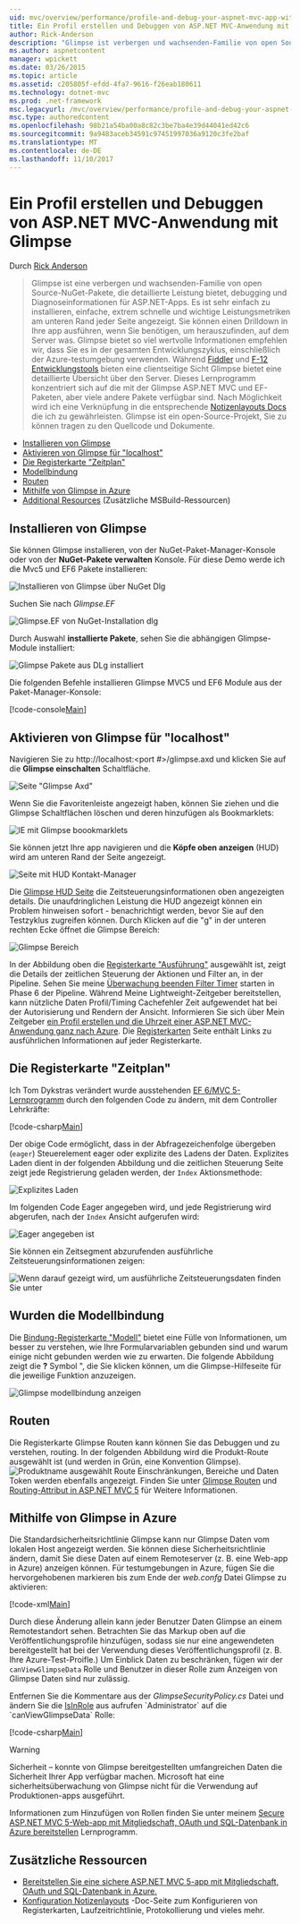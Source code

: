 ```yaml
---
uid: mvc/overview/performance/profile-and-debug-your-aspnet-mvc-app-with-glimpse
title: Ein Profil erstellen und Debuggen von ASP.NET MVC-Anwendung mit Glimpse | Microsoft Docs
author: Rick-Anderson
description: "Glimpse ist verbergen und wachsenden-Familie von open Source-NuGet-Pakete, die detaillierte Leistung bietet, Debuggen und Diagnoseinformationen für ASP.NET ein..."
ms.author: aspnetcontent
manager: wpickett
ms.date: 03/26/2015
ms.topic: article
ms.assetid: c205805f-efdd-4fa7-9616-f26eab180611
ms.technology: dotnet-mvc
ms.prod: .net-framework
msc.legacyurl: /mvc/overview/performance/profile-and-debug-your-aspnet-mvc-app-with-glimpse
msc.type: authoredcontent
ms.openlocfilehash: 98b21a54ba00a8c82c3be7ba4e39d44041ed42c6
ms.sourcegitcommit: 9a9483aceb34591c97451997036a9120c3fe2baf
ms.translationtype: MT
ms.contentlocale: de-DE
ms.lasthandoff: 11/10/2017
---
```

<a name="profile-and-debug-your-aspnet-mvc-app-with-glimpse"></a>Ein Profil erstellen und Debuggen von ASP.NET MVC-Anwendung mit Glimpse
====================
Durch [Rick Anderson](https://github.com/Rick-Anderson)

> Glimpse ist eine verbergen und wachsenden-Familie von open Source-NuGet-Pakete, die detaillierte Leistung bietet, debugging und Diagnoseinformationen für ASP.NET-Apps. Es ist sehr einfach zu installieren, einfache, extrem schnelle und wichtige Leistungsmetriken am unteren Rand jeder Seite angezeigt. Sie können einen Drilldown in Ihre app ausführen, wenn Sie benötigen, um herauszufinden, auf dem Server was. Glimpse bietet so viel wertvolle Informationen empfehlen wir, dass Sie es in der gesamten Entwicklungszyklus, einschließlich der Azure-testumgebung verwenden. Während [Fiddler](http://www.telerik.com/fiddler) und [F-12 Entwicklungstools](https://msdn.microsoft.com/en-us/library/ie/gg589512(v=vs.85).aspx) bieten eine clientseitige Sicht Glimpse bietet eine detaillierte Übersicht über den Server. Dieses Lernprogramm konzentriert sich auf die mit der Glimpse ASP.NET MVC und EF-Paketen, aber viele andere Pakete verfügbar sind. Nach Möglichkeit wird ich eine Verknüpfung in die entsprechende [Notizenlayouts Docs](http://getglimpse.com/Docs/) die ich zu gewährleisten. Glimpse ist ein open-Source-Projekt, Sie zu können tragen zu den Quellcode und Dokumente.


- [Installieren von Glimpse](#ig)
- [Aktivieren von Glimpse für "localhost"](#eg)
- [Die Registerkarte "Zeitplan"](#Time)
- [Modellbindung](#mb)
- [Routen](#route)
- [Mithilfe von Glimpse in Azure](#da)
- [Additional Resources](#addRes) (Zusätzliche MSBuild-Ressourcen)

<a id="ig"></a>
## <a name="installing-glimpse"></a>Installieren von Glimpse

Sie können Glimpse installieren, von der NuGet-Paket-Manager-Konsole oder von der **NuGet-Pakete verwalten** Konsole. Für diese Demo werde ich die Mvc5 und EF6 Pakete installieren:

![Installieren von Glimpse über NuGet Dlg](profile-and-debug-your-aspnet-mvc-app-with-glimpse/_static/image1.png)

Suchen Sie nach *Glimpse.EF*

![Glimpse.EF von NuGet-Installation dlg](profile-and-debug-your-aspnet-mvc-app-with-glimpse/_static/image2.png)

Durch Auswahl **installierte Pakete**, sehen Sie die abhängigen Glimpse-Module installiert:

![Glimpse Pakete aus DLg installiert](profile-and-debug-your-aspnet-mvc-app-with-glimpse/_static/image3.png)

Die folgenden Befehle installieren Glimpse MVC5 und EF6 Module aus der Paket-Manager-Konsole:

[!code-console[Main](profile-and-debug-your-aspnet-mvc-app-with-glimpse/samples/sample1.cmd)]

<a id="eg"></a>
## <a name="enable-glimpse-for-localhost"></a>Aktivieren von Glimpse für "localhost"

Navigieren Sie zu http://localhost:&lt;port #&gt;/glimpse.axd und klicken Sie auf die **Glimpse einschalten** Schaltfläche.

![Seite "Glimpse Axd"](profile-and-debug-your-aspnet-mvc-app-with-glimpse/_static/image4.png)

Wenn Sie die Favoritenleiste angezeigt haben, können Sie ziehen und die Glimpse Schaltflächen löschen und deren hinzufügen als Bookmarklets:

![IE mit Glimpse boookmarklets](profile-and-debug-your-aspnet-mvc-app-with-glimpse/_static/image5.png)

Sie können jetzt Ihre app navigieren und die **Köpfe oben anzeigen** (HUD) wird am unteren Rand der Seite angezeigt.

![Seite mit HUD Kontakt-Manager](profile-and-debug-your-aspnet-mvc-app-with-glimpse/_static/image6.png)

Die [Glimpse HUD Seite](http://getglimpse.com/Docs/Heads-up-Display) die Zeitsteuerungsinformationen oben angezeigten details. Die unaufdringlichen Leistung die HUD angezeigt können ein Problem hinweisen sofort - benachrichtigt werden, bevor Sie auf den Testzyklus zugreifen können. Durch Klicken auf die &quot;g&quot; in der unteren rechten Ecke öffnet die Glimpse Bereich:

![Glimpse Bereich](profile-and-debug-your-aspnet-mvc-app-with-glimpse/_static/image7.png)

In der Abbildung oben die [Registerkarte "Ausführung"](http://getglimpse.com/Docs/Execution-Tab) ausgewählt ist, zeigt die Details der zeitlichen Steuerung der Aktionen und Filter an, in der Pipeline. Sehen Sie meine [Überwachung beenden Filter Timer](http://www.nuget.org/packages/StopWatch/) starten in Phase 6 der Pipeline. Während Meine Lightweight-Zeitgeber bereitstellen, kann nützliche Daten Profil/Timing Cachefehler Zeit aufgewendet hat bei der Autorisierung und Rendern der Ansicht. Informieren Sie sich über Mein Zeitgeber [ein Profil erstellen und die Uhrzeit einer ASP.NET MVC-Anwendung ganz nach Azure](https://blogs.msdn.com/b/webdev/archive/2014/07/29/profile-and-time-your-asp-net-mvc-app-all-the-way-to-azure.aspx). Die [Registerkarten](http://getglimpse.com/Docs/Tabs) Seite enthält Links zu ausführlichen Informationen auf jeder Registerkarte.

<a id="Time"></a>
## <a name="the-timeline-tab"></a>Die Registerkarte "Zeitplan"

Ich Tom Dykstras verändert wurde ausstehenden [EF 6/MVC 5-Lernprogramm](../getting-started/getting-started-with-ef-using-mvc/creating-an-entity-framework-data-model-for-an-asp-net-mvc-application.md) durch den folgenden Code zu ändern, mit dem Controller Lehrkräfte:

[!code-csharp[Main](profile-and-debug-your-aspnet-mvc-app-with-glimpse/samples/sample2.cs?highlight=1,20-31)]

Der obige Code ermöglicht, dass in der Abfragezeichenfolge übergeben (`eager`) Steuerelement eager oder explizite des Ladens der Daten. Explizites Laden dient in der folgenden Abbildung und die zeitlichen Steuerung Seite zeigt jede Registrierung geladen werden, der `Index` Aktionsmethode:

![Explizites Laden](profile-and-debug-your-aspnet-mvc-app-with-glimpse/_static/image8.png)

Im folgenden Code Eager angegeben wird, und jede Registrierung wird abgerufen, nach der `Index` Ansicht aufgerufen wird:

![Eager angegeben ist](profile-and-debug-your-aspnet-mvc-app-with-glimpse/_static/image9.png)

Sie können ein Zeitsegment abzurufenden ausführliche Zeitsteuerungsinformationen zeigen:

![Wenn darauf gezeigt wird, um ausführliche Zeitsteuerungsdaten finden Sie unter](profile-and-debug-your-aspnet-mvc-app-with-glimpse/_static/image10.png)

<a id="mb"></a>
## <a name="model-binding"></a>Wurden die Modellbindung

Die [Bindung-Registerkarte "Modell"](http://getglimpse.com/Docs/Model-Binding-Tab) bietet eine Fülle von Informationen, um besser zu verstehen, wie Ihre Formularvariablen gebunden sind und warum einige nicht gebunden werden wie zu erwarten. Die folgende Abbildung zeigt die **?** Symbol ", die Sie klicken können, um die Glimpse-Hilfeseite für die jeweilige Funktion anzuzeigen.

![Glimpse modellbindung anzeigen](profile-and-debug-your-aspnet-mvc-app-with-glimpse/_static/image11.png)

<a id="route"></a>
## <a name="routes"></a>Routen

 Die Registerkarte Glimpse Routen kann können Sie das Debuggen und zu verstehen, routing. In der folgenden Abbildung wird die Produkt-Route ausgewählt ist (und werden in Grün, eine Konvention Glimpse). ![Produktname ausgewählt](profile-and-debug-your-aspnet-mvc-app-with-glimpse/_static/image12.png) Route Einschränkungen, Bereiche und Daten Token werden ebenfalls angezeigt. Finden Sie unter [Glimpse Routen](http://getglimpse.com/Docs/Routes-Tab) und [Routing-Attribut in ASP.NET MVC 5](https://blogs.msdn.com/b/webdev/archive/2013/10/17/attribute-routing-in-asp-net-mvc-5.aspx) für Weitere Informationen. 

<a id="da"></a>
## <a name="using-glimpse-on-azure"></a>Mithilfe von Glimpse in Azure

Die Standardsicherheitsrichtlinie Glimpse kann nur Glimpse Daten vom lokalen Host angezeigt werden. Sie können diese Sicherheitsrichtlinie ändern, damit Sie diese Daten auf einem Remoteserver (z. B. eine Web-app in Azure) anzeigen können. Für testumgebungen in Azure, fügen Sie die hervorgehobenen markieren bis zum Ende der *web.confg* Datei Glimpse zu aktivieren:

[!code-xml[Main](profile-and-debug-your-aspnet-mvc-app-with-glimpse/samples/sample3.xml?highlight=2-6)]

Durch diese Änderung allein kann jeder Benutzer Daten Glimpse an einem Remotestandort sehen. Betrachten Sie das Markup oben auf die Veröffentlichungsprofile hinzufügen, sodass sie nur eine angewendeten bereitgestellt hat bei der Verwendung dieses Veröffentlichungsprofil (z. B. Ihre Azure-Test-Proifle.) Um Einblick Daten zu beschränken, fügen wir der `canViewGlimpseData` Rolle und Benutzer in dieser Rolle zum Anzeigen von Glimpse Daten sind nur zulässig.

Entfernen Sie die Kommentare aus der *GlimpseSecurityPolicy.cs* Datei und ändern Sie die [IsInRole](https://msdn.microsoft.com/en-us/library/system.security.principal.iprincipal.isinrole(v=vs.110).aspx) aus aufrufen `Administrator` auf die `canViewGlimpseData` Rolle:

[!code-csharp[Main](profile-and-debug-your-aspnet-mvc-app-with-glimpse/samples/sample4.cs?highlight=6)]

> [!WARNING]
> Sicherheit – konnte von Glimpse bereitgestellten umfangreichen Daten die Sicherheit Ihrer App verfügbar machen. Microsoft hat eine sicherheitsüberwachung von Glimpse nicht für die Verwendung auf Produktionen-apps ausgeführt.


Informationen zum Hinzufügen von Rollen finden Sie unter meinem [Secure ASP.NET MVC 5-Web-app mit Mitgliedschaft, OAuth und SQL-Datenbank in Azure bereitstellen](https://azure.microsoft.com/en-us/documentation/articles/web-sites-dotnet-deploy-aspnet-mvc-app-membership-oauth-sql-database/) Lernprogramm.

<a id="addRes"></a>
## <a name="additional-resources"></a>Zusätzliche Ressourcen

- [Bereitstellen Sie eine sichere ASP.NET MVC 5-app mit Mitgliedschaft, OAuth und SQL-Datenbank in Azure.](https://azure.microsoft.com/en-us/documentation/articles/web-sites-dotnet-deploy-aspnet-mvc-app-membership-oauth-sql-database/)
- [Konfiguration Notizenlayouts](http://getglimpse.com/Docs/Configuration) -Doc-Seite zum Konfigurieren von Registerkarten, Laufzeitrichtlinie, Protokollierung und vieles mehr.
